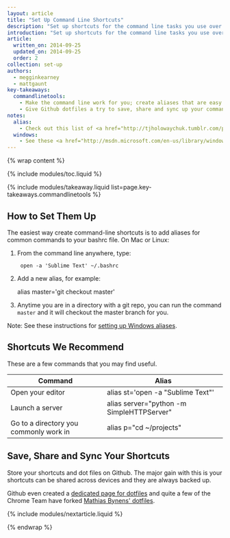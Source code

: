 ```yaml
---
layout: article
title: "Set Up Command Line Shortcuts"
description: "Set up shortcuts for the command line tasks you use over and over again. If you find yourself typing the same thing in your command line repeatedly, this will alleviate that."
introduction: "Set up shortcuts for the command line tasks you use over and over again. If you find yourself typing the same thing in your command line repeatedly, this will alleviate that."
article:
  written_on: 2014-09-25
  updated_on: 2014-09-25
  order: 2
collection: set-up
authors:
  - megginkearney
  - mattgaunt
key-takeaways:
  commandlinetools:
    - Make the command line work for you; create aliases that are easy to remember and fast to type.
    - Give Github dotfiles a try to save, share and sync up your command line shortcuts.
notes:
  alias:
    - Check out this list of <a href="http://tjholowaychuk.tumblr.com/post/26904939933/git-extras-introduction-screencast"> Git aliases</a>.
  windows:
    - See these <a href="http://msdn.microsoft.com/en-us/library/windows/desktop/ms682057(v=vs.85).aspx">instructions for setting up Windows aliases</a>.
---
```

{% wrap content %}

{% include modules/toc.liquid %}

{% include modules/takeaway.liquid list=page.key-takeaways.commandlinetools %}

## How to Set Them Up

The easiest way create command-line shortcuts is to add aliases for common
commands to your bashrc file. On Mac or Linux:

1. From the command line anywhere, type:

        open -a 'Sublime Text' ~/.bashrc

2. Add a new alias, for example:

    alias master='git checkout master'

3. Anytime you are in a directory with a git repo, you can run the command
   `master` and it will checkout the master branch for you.

Note: See these instructions for [setting up Windows
aliases](http://msdn.microsoft.com/en-us/library/windows/desktop/ms682057(v=vs.85).aspx).

## Shortcuts We Recommend

These are a few commands that you may find useful.

<table class="table-2 tc-heavyright">
  <colgroup>
    <col span="1" />
    <col span="1" />
  </colgroup>
  <thead>
    <tr>
      <th data-th="Command">Command</th>
      <th data-th="Alias">Alias</th>
    </tr>
  </thead>
  <tbody>
    <tr>
      <td data-th="Command">Open your editor</td>
      <td data-th="Alias">alias st='open -a "Sublime Text"'</td>
    </tr>
    <tr>
      <td data-th="Command">Launch a server</td>
      <td data-th="Alias">alias server="python -m SimpleHTTPServer"</td>
    </tr>
    <tr>
      <td data-th="Command">Go to a directory you commonly work in</td>
      <td data-th="Alias">alias p="cd ~/projects"</td>
    </tr>
  </tbody>
</table>


## Save, Share and Sync Your Shortcuts

Store your shortcuts and dot files on Github. The major gain with this is
your shortcuts can be shared across devices and they are always backed up.

Github even created a [dedicated page for dotfiles](http://dotfiles.github.io/)
and quite a few of the Chrome Team have forked
[Mathias Bynens' dotfiles](https://github.com/mathiasbynens/dotfiles).

{% include modules/nextarticle.liquid %}

{% endwrap %}
